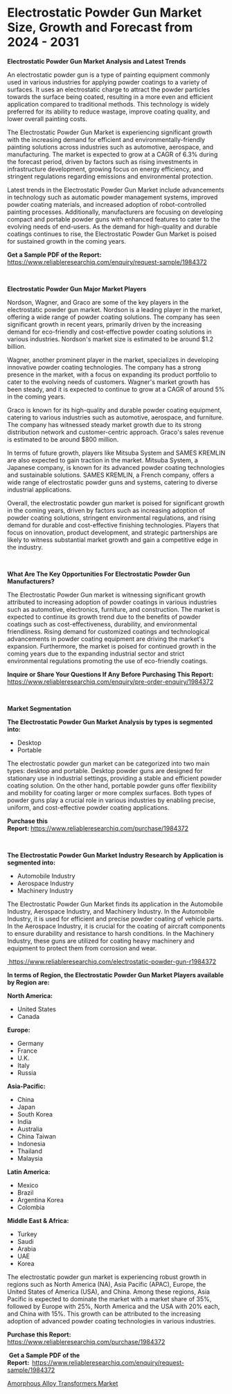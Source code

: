 <p><h1>Electrostatic Powder Gun Market Size, Growth and Forecast from 2024 - 2031</h1></p><p><strong>Electrostatic Powder Gun Market Analysis and Latest Trends</strong></p>
<p><p>An electrostatic powder gun is a type of painting equipment commonly used in various industries for applying powder coatings to a variety of surfaces. It uses an electrostatic charge to attract the powder particles towards the surface being coated, resulting in a more even and efficient application compared to traditional methods. This technology is widely preferred for its ability to reduce wastage, improve coating quality, and lower overall painting costs.</p><p>The Electrostatic Powder Gun Market is experiencing significant growth with the increasing demand for efficient and environmentally-friendly painting solutions across industries such as automotive, aerospace, and manufacturing. The market is expected to grow at a CAGR of 6.3% during the forecast period, driven by factors such as rising investments in infrastructure development, growing focus on energy efficiency, and stringent regulations regarding emissions and environmental protection.</p><p>Latest trends in the Electrostatic Powder Gun Market include advancements in technology such as automatic powder management systems, improved powder coating materials, and increased adoption of robot-controlled painting processes. Additionally, manufacturers are focusing on developing compact and portable powder guns with enhanced features to cater to the evolving needs of end-users. As the demand for high-quality and durable coatings continues to rise, the Electrostatic Powder Gun Market is poised for sustained growth in the coming years.</p></p>
<p><strong>Get a Sample PDF of the Report:&nbsp;</strong> <a href="https://www.reliableresearchiq.com/enquiry/request-sample/1984372">https://www.reliableresearchiq.com/enquiry/request-sample/1984372</a></p>
<p>&nbsp;</p>
<p><strong>Electrostatic Powder Gun Major Market Players</strong></p>
<p><p>Nordson, Wagner, and Graco are some of the key players in the electrostatic powder gun market. Nordson is a leading player in the market, offering a wide range of powder coating solutions. The company has seen significant growth in recent years, primarily driven by the increasing demand for eco-friendly and cost-effective powder coating solutions in various industries. Nordson's market size is estimated to be around $1.2 billion.</p><p>Wagner, another prominent player in the market, specializes in developing innovative powder coating technologies. The company has a strong presence in the market, with a focus on expanding its product portfolio to cater to the evolving needs of customers. Wagner's market growth has been steady, and it is expected to continue to grow at a CAGR of around 5% in the coming years.</p><p>Graco is known for its high-quality and durable powder coating equipment, catering to various industries such as automotive, aerospace, and furniture. The company has witnessed steady market growth due to its strong distribution network and customer-centric approach. Graco's sales revenue is estimated to be around $800 million.</p><p>In terms of future growth, players like Mitsuba System and SAMES KREMLIN are also expected to gain traction in the market. Mitsuba System, a Japanese company, is known for its advanced powder coating technologies and sustainable solutions. SAMES KREMLIN, a French company, offers a wide range of electrostatic powder guns and systems, catering to diverse industrial applications.</p><p>Overall, the electrostatic powder gun market is poised for significant growth in the coming years, driven by factors such as increasing adoption of powder coating solutions, stringent environmental regulations, and rising demand for durable and cost-effective finishing technologies. Players that focus on innovation, product development, and strategic partnerships are likely to witness substantial market growth and gain a competitive edge in the industry.</p></p>
<p>&nbsp;</p>
<p><strong>What Are The Key Opportunities For Electrostatic Powder Gun Manufacturers?</strong></p>
<p><p>The Electrostatic Powder Gun market is witnessing significant growth attributed to increasing adoption of powder coatings in various industries such as automotive, electronics, furniture, and construction. The market is expected to continue its growth trend due to the benefits of powder coatings such as cost-effectiveness, durability, and environmental friendliness. Rising demand for customized coatings and technological advancements in powder coating equipment are driving the market's expansion. Furthermore, the market is poised for continued growth in the coming years due to the expanding industrial sector and strict environmental regulations promoting the use of eco-friendly coatings.</p></p>
<p><strong>Inquire or Share Your Questions If Any Before Purchasing This Report:</strong> <a href="https://www.reliableresearchiq.com/enquiry/pre-order-enquiry/1984372">https://www.reliableresearchiq.com/enquiry/pre-order-enquiry/1984372</a></p>
<p>&nbsp;</p>
<p><strong>Market Segmentation</strong></p>
<p><strong>The Electrostatic Powder Gun Market Analysis by types is segmented into:</strong></p>
<p><ul><li>Desktop</li><li>Portable</li></ul></p>
<p><p>The electrostatic powder gun market can be categorized into two main types: desktop and portable. Desktop powder guns are designed for stationary use in industrial settings, providing a stable and efficient powder coating solution. On the other hand, portable powder guns offer flexibility and mobility for coating larger or more complex surfaces. Both types of powder guns play a crucial role in various industries by enabling precise, uniform, and cost-effective powder coating applications.</p></p>
<p><strong>Purchase this Report:&nbsp;</strong><a href="https://www.reliableresearchiq.com/purchase/1984372">https://www.reliableresearchiq.com/purchase/1984372</a></p>
<p>&nbsp;</p>
<p><strong>The Electrostatic Powder Gun Market Industry Research by Application is segmented into:</strong></p>
<p><ul><li>Automobile Industry</li><li>Aerospace Industry</li><li>Machinery Industry</li></ul></p>
<p><p>The Electrostatic Powder Gun Market finds its application in the Automobile Industry, Aerospace Industry, and Machinery Industry. In the Automobile Industry, it is used for efficient and precise powder coating of vehicle parts. In the Aerospace Industry, it is crucial for the coating of aircraft components to ensure durability and resistance to harsh conditions. In the Machinery Industry, these guns are utilized for coating heavy machinery and equipment to protect them from corrosion and wear.</p></p>
<p><a href="https://www.reliableresearchiq.com/electrostatic-powder-gun-r1984372">&nbsp;https://www.reliableresearchiq.com/electrostatic-powder-gun-r1984372</a></p>
<p><strong>In terms of Region, the Electrostatic Powder Gun Market Players available by Region are:</strong></p>
<p>
    <p> <strong> North America: </strong>
        <ul>
            <li>United States</li>
            <li>Canada</li>
        </ul>
        </p> 
    <p> <strong> Europe: </strong>
        <ul>
            <li>Germany</li>
            <li>France</li>
            <li>U.K.</li>
            <li>Italy</li>
            <li>Russia</li>
        </ul>
        </p> 
    <p> <strong> Asia-Pacific: </strong>
        <ul>
            <li>China</li>
            <li>Japan</li>
            <li>South Korea</li>
            <li>India</li>
            <li>Australia</li>
            <li>China Taiwan</li>
            <li>Indonesia</li>
            <li>Thailand</li>
            <li>Malaysia</li>
        </ul>
        </p> 
    <p> <strong> Latin America: </strong>
        <ul>
            <li>Mexico</li>
            <li>Brazil</li>
            <li>Argentina Korea</li>
            <li>Colombia</li>
        </ul>
        </p> 
    <p> <strong> Middle East & Africa: </strong>
        <ul>
            <li>Turkey</li>
            <li>Saudi</li>
            <li>Arabia</li>
            <li>UAE</li>
            <li>Korea</li>
        </ul>
    </p>
    </p>
<p><p>The electrostatic powder gun market is experiencing robust growth in regions such as North America (NA), Asia Pacific (APAC), Europe, the United States of America (USA), and China. Among these regions, Asia Pacific is expected to dominate the market with a market share of 35%, followed by Europe with 25%, North America and the USA with 20% each, and China with 15%. This growth can be attributed to the increasing adoption of advanced powder coating technologies in various industries.</p></p>
<p><strong>Purchase this Report: </strong><a href="https://www.reliableresearchiq.com/purchase/1984372">https://www.reliableresearchiq.com/purchase/1984372</a></p>
<p>&nbsp;<strong>Get a Sample PDF of the Report:&nbsp;&nbsp;</strong><a href="https://www.reliableresearchiq.com/enquiry/request-sample/1984372">https://www.reliableresearchiq.com/enquiry/request-sample/1984372</a></p>
<p><strong></strong></p>
<p><p><a href="https://github.com/caicuccucga/Market-Research-Report-List-1/blob/main/amorphous-alloy-transformers-market.md">Amorphous Alloy Transformers Market</a></p></p>